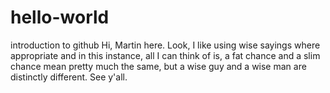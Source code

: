 # hello-world
introduction to github
Hi, 
Martin here. Look, I like using wise sayings where appropriate and in this instance, all I can think of is, a fat chance and a slim chance mean pretty much the same, but a wise guy and a wise man are distinctly different. 
See y'all.
